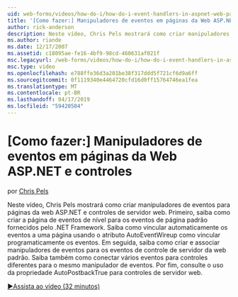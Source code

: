 ```yaml
---
uid: web-forms/videos/how-do-i/how-do-i-event-handlers-in-aspnet-web-pages-and-controls
title: '[Como fazer:] Manipuladores de eventos em páginas da Web ASP.NET e controles | Microsoft Docs'
author: rick-anderson
description: Neste vídeo, Chris Pels mostrará como criar manipuladores de eventos para páginas da web ASP.NET e controles de servidor web. Primeiro, saiba como criar f de eventos de nível de página...
ms.author: riande
ms.date: 12/17/2007
ms.assetid: c18095ae-fe16-4bf9-98cd-460631af021f
msc.legacyurl: /web-forms/videos/how-do-i/how-do-i-event-handlers-in-aspnet-web-pages-and-controls
msc.type: video
ms.openlocfilehash: e788ffe36d3a201be38f317ddd5f721cf6d9a6ff
ms.sourcegitcommit: 0f1119340e4464720cfd16d0ff15764746ea1fea
ms.translationtype: MT
ms.contentlocale: pt-BR
ms.lasthandoff: 04/17/2019
ms.locfileid: "59420504"
---
```

# <a name="how-do-i-event-handlers-in-aspnet-web-pages-and-controls"></a>[Como fazer:] Manipuladores de eventos em páginas da Web ASP.NET e controles

por [Chris Pels](https://twitter.com/chrispels)

Neste vídeo, Chris Pels mostrará como criar manipuladores de eventos para páginas da web ASP.NET e controles de servidor web. Primeiro, saiba como criar a página de eventos de nível para os eventos de página padrão fornecidos pelo .NET Framework. Saiba como vincular automaticamente os eventos a uma página usando o atributo AutoEventWireup como vincular programaticamente os eventos. Em seguida, saiba como criar e associar manipuladores de eventos para os eventos de controle de servidor da web padrão. Saiba também como conectar vários eventos para controles diferentes para o mesmo manipulador de eventos. Por fim, consulte o uso da propriedade AutoPostbackTrue para controles de servidor web.

[&#9654;Assista ao vídeo (32 minutos)](https://channel9.msdn.com/Blogs/ASP-NET-Site-Videos/how-do-i-event-handlers-in-aspnet-web-pages-and-controls)
